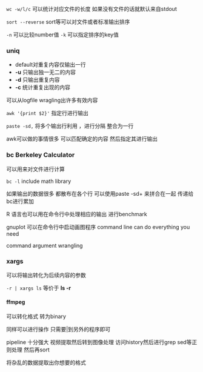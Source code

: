 `wc -w/l/c`	可以统计对应文件的长度 如果没有文件的话就默认来自stdout

`sort --reverse`	sort等可以对文件或者标准输出排序

`-n` 可以比较number值 `-k` 可以指定排序的key值 

### uniq	

- default对重复内容仅输出一行
-  **-u** 只输出独一无二的内容 
-  **-d** 只输出重复内容 
-  **-c** 统计重复出现的内容

可以从logfile wragling出许多有效内容

`awk '{print $2}'`  指定行进行输出

`paste -sd,`	将多个输出行利用 ，进行分隔 整合为一行

awk可以做的事情很多 可以匹配确定的内容 然后指定其进行输出

### bc Berkeley Calculator

可以用来对文件进行计算

`bc -l`	include math library

如果输出的数据很多 都散布在各个行 可以使用paste -sd+ 来拼合在一起 传递给bc进行累加

R 语言也可以用在命令行中处理相应的输出 进行benchmark

gnuplot 可以在命令行中启动画图程序 command line can do everything you need

command argument wrangling

### xargs

可以将输出转化为后续内容的参数

`-r | xargs ls`	等价于 **ls -r**

#### ffmpeg

可以转化格式 转为binary 

同样可以进行操作 只需要|到另外的程序即可

pipeline 十分强大 视频提取然后转到图像处理 访问history然后进行grep sed等正则处理 然后再sort

将杂乱的数据提取出你想要的格式







